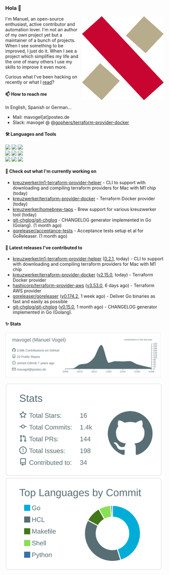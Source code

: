 ### Hola 👋

<img align="right" src="https://raw.githubusercontent.com/kreuzwerkerbot/kreuzwerkerbot/master/assets/xw.png" width="260">

I'm Manuel, an open-source enthusiast, active contributor and automation lover. I'm not an author of my own project 
yet but a maintainer of a bunch of projects. When I see something to be improved, I just do it. When I see a project
which simplifies my life and the one of many others I use my skills to improve it even more.

Curious what I've been hacking on recently or what I [read](https://www.goodreads.com/user/show/128554892-manuel-vogel)?

#### 📫 How to reach me
In English, Spanish or German...

- Mail: mavogel[at]posteo.de
- Slack: mavogel @ [@gophers/terraform-provider-docker](https://gophers.slack.com/archives/C01G9TN5V36)

#### 🛠 Languages and Tools
<p>

  <code><img width="10%" src="https://www.vectorlogo.zone/logos/golang/golang-horizontal.svg"></code>
  <code><img width="10%" src="https://www.vectorlogo.zone/logos/typescriptlang/typescriptlang-official.svg"></code>
  <code><img width="10%" src="https://www.vectorlogo.zone/logos/nodejs/nodejs-horizontal.svg"></code>
  <br />
  <code><img width="10%" src="https://www.vectorlogo.zone/logos/amazon_aws/amazon_aws-ar21.svg"></code>
  <code><img width="10%" src="https://www.vectorlogo.zone/logos/terraformio/terraformio-ar21.svg"></code>
  <code><img width="10%" src="https://www.vectorlogo.zone/logos/gnu_bash/gnu_bash-ar21.svg"></code>
  <br />
  <code><img width="10%" src="https://www.vectorlogo.zone/logos/kubernetes/kubernetes-ar21.svg"></code>
  <code><img width="10%" src="https://www.vectorlogo.zone/logos/docker/docker-ar21.svg"></code>
  <code><img width="10%" src="https://www.vectorlogo.zone/logos/containerdio/containerdio-ar21.svg"></code>
  <br />
 
</p>

#### 👷 Check out what I'm currently working on

- [kreuzwerker/m1-terraform-provider-helper](https://github.com/kreuzwerker/m1-terraform-provider-helper) - CLI to support with downloading and compiling terraform providers for Mac with M1 chip (today)
- [kreuzwerker/terraform-provider-docker](https://github.com/kreuzwerker/terraform-provider-docker) - Terraform Docker provider (today)
- [kreuzwerker/homebrew-taps](https://github.com/kreuzwerker/homebrew-taps) - Brew support for various kreuzwerker tool (today)
- [git-chglog/git-chglog](https://github.com/git-chglog/git-chglog) - CHANGELOG generator implemented in Go (Golang). (1 month ago)
- [goreleaser/acceptance-tests](https://github.com/goreleaser/acceptance-tests) - Acceptance tests setup et al for GoReleaser. (1 month ago)

#### 🔭 Latest releases I've contributed to

- [kreuzwerker/m1-terraform-provider-helper](https://github.com/kreuzwerker/m1-terraform-provider-helper) ([0.2.1](https://github.com/kreuzwerker/m1-terraform-provider-helper/releases/tag/0.2.1), today) - CLI to support with downloading and compiling terraform providers for Mac with M1 chip
- [kreuzwerker/terraform-provider-docker](https://github.com/kreuzwerker/terraform-provider-docker) ([v2.15.0](https://github.com/kreuzwerker/terraform-provider-docker/releases/tag/v2.15.0), today) - Terraform Docker provider
- [hashicorp/terraform-provider-aws](https://github.com/hashicorp/terraform-provider-aws) ([v3.53.0](https://github.com/hashicorp/terraform-provider-aws/releases/tag/v3.53.0), 6 days ago) - Terraform AWS provider
- [goreleaser/goreleaser](https://github.com/goreleaser/goreleaser) ([v0.174.2](https://github.com/goreleaser/goreleaser/releases/tag/v0.174.2), 1 week ago) - Deliver Go binaries as fast and easily as possible
- [git-chglog/git-chglog](https://github.com/git-chglog/git-chglog) ([v0.15.0](https://github.com/git-chglog/git-chglog/releases/tag/v0.15.0), 1 month ago) - CHANGELOG generator implemented in Go (Golang).
#### ✨ Stats

[![](https://raw.githubusercontent.com/mavogel/mavogel/master/profile-summary-card-output/default/0-profile-details.svg)](https://github.com/vn7n24fzkq/github-profile-summary-cards)

[![](https://raw.githubusercontent.com/mavogel/mavogel/master/profile-summary-card-output/default/3-stats.svg)](https://github.com/vn7n24fzkq/github-profile-summary-cards)
[![](https://raw.githubusercontent.com/mavogel/mavogel/master/profile-summary-card-output/default/2-most-commit-language.svg)](https://github.com/vn7n24fzkq/github-profile-summary-cards)

